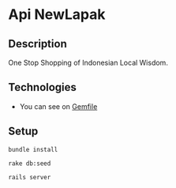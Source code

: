# Api NewLapak

## Description

One Stop Shopping of Indonesian Local Wisdom.

## Technologies

- You can see on [Gemfile](Gemfile)

## Setup

```
bundle install
```

```
rake db:seed 
```

```
rails server 
```